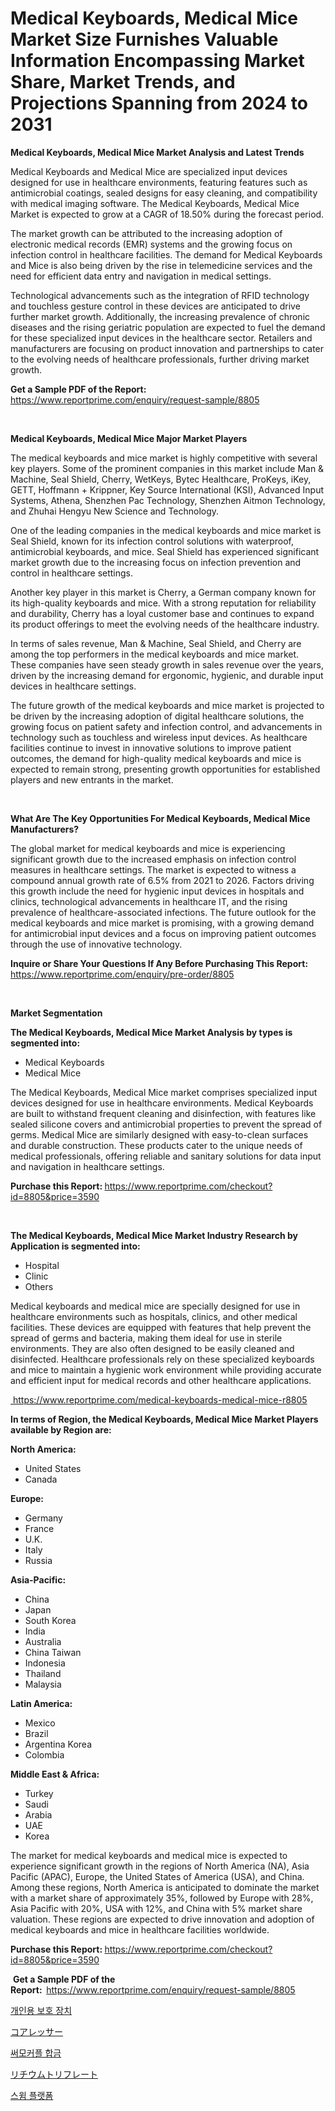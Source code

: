 <p><h1>Medical Keyboards, Medical Mice Market Size Furnishes Valuable Information Encompassing Market Share, Market Trends, and Projections Spanning from 2024 to 2031</h1></p><p><strong>Medical Keyboards, Medical Mice Market Analysis and Latest Trends</strong></p>
<p><p>Medical Keyboards and Medical Mice are specialized input devices designed for use in healthcare environments, featuring features such as antimicrobial coatings, sealed designs for easy cleaning, and compatibility with medical imaging software. The Medical Keyboards, Medical Mice Market is expected to grow at a CAGR of 18.50% during the forecast period. </p><p>The market growth can be attributed to the increasing adoption of electronic medical records (EMR) systems and the growing focus on infection control in healthcare facilities. The demand for Medical Keyboards and Mice is also being driven by the rise in telemedicine services and the need for efficient data entry and navigation in medical settings.</p><p>Technological advancements such as the integration of RFID technology and touchless gesture control in these devices are anticipated to drive further market growth. Additionally, the increasing prevalence of chronic diseases and the rising geriatric population are expected to fuel the demand for these specialized input devices in the healthcare sector. Retailers and manufacturers are focusing on product innovation and partnerships to cater to the evolving needs of healthcare professionals, further driving market growth.</p></p>
<p><strong>Get a Sample PDF of the Report:&nbsp;</strong> <a href="https://www.reportprime.com/enquiry/request-sample/8805">https://www.reportprime.com/enquiry/request-sample/8805</a></p>
<p>&nbsp;</p>
<p><strong>Medical Keyboards, Medical Mice Major Market Players</strong></p>
<p><p>The medical keyboards and mice market is highly competitive with several key players. Some of the prominent companies in this market include Man & Machine, Seal Shield, Cherry, WetKeys, Bytec Healthcare, ProKeys, iKey, GETT, Hoffmann + Krippner, Key Source International (KSI), Advanced Input Systems, Athena, Shenzhen Pac Technology, Shenzhen Aitmon Technology, and Zhuhai Hengyu New Science and Technology.</p><p>One of the leading companies in the medical keyboards and mice market is Seal Shield, known for its infection control solutions with waterproof, antimicrobial keyboards, and mice. Seal Shield has experienced significant market growth due to the increasing focus on infection prevention and control in healthcare settings.</p><p>Another key player in this market is Cherry, a German company known for its high-quality keyboards and mice. With a strong reputation for reliability and durability, Cherry has a loyal customer base and continues to expand its product offerings to meet the evolving needs of the healthcare industry.</p><p>In terms of sales revenue, Man & Machine, Seal Shield, and Cherry are among the top performers in the medical keyboards and mice market. These companies have seen steady growth in sales revenue over the years, driven by the increasing demand for ergonomic, hygienic, and durable input devices in healthcare settings.</p><p>The future growth of the medical keyboards and mice market is projected to be driven by the increasing adoption of digital healthcare solutions, the growing focus on patient safety and infection control, and advancements in technology such as touchless and wireless input devices. As healthcare facilities continue to invest in innovative solutions to improve patient outcomes, the demand for high-quality medical keyboards and mice is expected to remain strong, presenting growth opportunities for established players and new entrants in the market.</p></p>
<p>&nbsp;</p>
<p><strong>What Are The Key Opportunities For Medical Keyboards, Medical Mice Manufacturers?</strong></p>
<p><p>The global market for medical keyboards and mice is experiencing significant growth due to the increased emphasis on infection control measures in healthcare settings. The market is expected to witness a compound annual growth rate of 6.5% from 2021 to 2026. Factors driving this growth include the need for hygienic input devices in hospitals and clinics, technological advancements in healthcare IT, and the rising prevalence of healthcare-associated infections. The future outlook for the medical keyboards and mice market is promising, with a growing demand for antimicrobial input devices and a focus on improving patient outcomes through the use of innovative technology.</p></p>
<p><strong>Inquire or Share Your Questions If Any Before Purchasing This Report:</strong> <a href="https://www.reportprime.com/enquiry/pre-order/8805">https://www.reportprime.com/enquiry/pre-order/8805</a></p>
<p>&nbsp;</p>
<p><strong>Market Segmentation</strong></p>
<p><strong>The Medical Keyboards, Medical Mice Market Analysis by types is segmented into:</strong></p>
<p><ul><li>Medical Keyboards</li><li>Medical Mice</li></ul></p>
<p><p>The Medical Keyboards, Medical Mice market comprises specialized input devices designed for use in healthcare environments. Medical Keyboards are built to withstand frequent cleaning and disinfection, with features like sealed silicone covers and antimicrobial properties to prevent the spread of germs. Medical Mice are similarly designed with easy-to-clean surfaces and durable construction. These products cater to the unique needs of medical professionals, offering reliable and sanitary solutions for data input and navigation in healthcare settings.</p></p>
<p><strong>Purchase this Report:&nbsp;</strong><a href="https://www.reportprime.com/checkout?id=8805&price=3590">https://www.reportprime.com/checkout?id=8805&price=3590</a></p>
<p>&nbsp;</p>
<p><strong>The Medical Keyboards, Medical Mice Market Industry Research by Application is segmented into:</strong></p>
<p><ul><li>Hospital</li><li>Clinic</li><li>Others</li></ul></p>
<p><p>Medical keyboards and medical mice are specially designed for use in healthcare environments such as hospitals, clinics, and other medical facilities. These devices are equipped with features that help prevent the spread of germs and bacteria, making them ideal for use in sterile environments. They are also often designed to be easily cleaned and disinfected. Healthcare professionals rely on these specialized keyboards and mice to maintain a hygienic work environment while providing accurate and efficient input for medical records and other healthcare applications.</p></p>
<p><a href="https://www.reportprime.com/medical-keyboards-medical-mice-r8805">&nbsp;https://www.reportprime.com/medical-keyboards-medical-mice-r8805</a></p>
<p><strong>In terms of Region, the Medical Keyboards, Medical Mice Market Players available by Region are:</strong></p>
<p>
    <p> <strong> North America: </strong>
        <ul>
            <li>United States</li>
            <li>Canada</li>
        </ul>
        </p> 
    <p> <strong> Europe: </strong>
        <ul>
            <li>Germany</li>
            <li>France</li>
            <li>U.K.</li>
            <li>Italy</li>
            <li>Russia</li>
        </ul>
        </p> 
    <p> <strong> Asia-Pacific: </strong>
        <ul>
            <li>China</li>
            <li>Japan</li>
            <li>South Korea</li>
            <li>India</li>
            <li>Australia</li>
            <li>China Taiwan</li>
            <li>Indonesia</li>
            <li>Thailand</li>
            <li>Malaysia</li>
        </ul>
        </p> 
    <p> <strong> Latin America: </strong>
        <ul>
            <li>Mexico</li>
            <li>Brazil</li>
            <li>Argentina Korea</li>
            <li>Colombia</li>
        </ul>
        </p> 
    <p> <strong> Middle East & Africa: </strong>
        <ul>
            <li>Turkey</li>
            <li>Saudi</li>
            <li>Arabia</li>
            <li>UAE</li>
            <li>Korea</li>
        </ul>
    </p>
    </p>
<p><p>The market for medical keyboards and medical mice is expected to experience significant growth in the regions of North America (NA), Asia Pacific (APAC), Europe, the United States of America (USA), and China. Among these regions, North America is anticipated to dominate the market with a market share of approximately 35%, followed by Europe with 28%, Asia Pacific with 20%, USA with 12%, and China with 5% market share valuation. These regions are expected to drive innovation and adoption of medical keyboards and mice in healthcare facilities worldwide.</p></p>
<p><strong>Purchase this Report: </strong><a href="https://www.reportprime.com/checkout?id=8805&price=3590">https://www.reportprime.com/checkout?id=8805&price=3590</a></p>
<p>&nbsp;<strong>Get a Sample PDF of the Report:&nbsp;&nbsp;</strong><a href="https://www.reportprime.com/enquiry/request-sample/8805">https://www.reportprime.com/enquiry/request-sample/8805</a></p>
<p><strong></strong></p>
<p><p><a href="https://github.com/ZacharyScthmitt4465/Market-Research-Report-List-1/blob/main/353340521131.md">개인용 보호 장치</a></p><p><a href="https://medium.com/@lonnierami89675202/%E3%82%B3%E3%82%A2%E3%83%AC%E3%82%B9%E3%82%B5%E3%83%BC%E3%82%BA%E5%B8%82%E5%A0%B4%E5%88%86%E6%9E%90-%E3%81%9D%E3%81%AEcagr-%E5%B8%82%E5%A0%B4%E3%82%BB%E3%82%B0%E3%83%A1%E3%83%B3%E3%83%86%E3%83%BC%E3%82%B7%E3%83%A7%E3%83%B3-%E3%81%8A%E3%82%88%E3%81%B3%E3%82%B0%E3%83%AD%E3%83%BC%E3%83%90%E3%83%AB%E6%A5%AD%E7%95%8C%E6%A6%82%E8%A6%81-bc0985fe108d">コアレッサー</a></p><p><a href="https://medium.com/@sandubujor71/%EC%97%B4%EC%A0%84-%EB%8C%80%ED%95%A9%EA%B8%88-%EC%8B%9C%EC%9E%A5-%EC%A1%B0%EC%82%AC-%EB%B3%B4%EA%B3%A0%EC%84%9C-%EA%B7%B8-%EC%97%AD%EC%82%AC-%EB%B0%8F-2024%EB%85%84%EB%B6%80%ED%84%B0-2031%EB%85%84%EA%B9%8C%EC%A7%80%EC%9D%98-%EC%98%88%EC%B8%A1-fabb92381a11">써모커플 합금</a></p><p><a href="https://github.com/ycmtqqhvk3273/Market-Research-Report-List-1/blob/main/674921523158.md">リチウムトリフレート</a></p><p><a href="https://medium.com/@whitneymurphy1982/%EC%88%98%EC%98%81-%ED%94%8C%EB%9E%AB%ED%8F%BC-%EC%8B%9C%EC%9E%A5-%ED%86%B5%EC%B0%B0-%EC%8B%9C%EC%9E%A5-%EB%8F%99%ED%96%A5-%EC%84%B1%EC%9E%A5-2024%EB%85%84%EB%B6%80%ED%84%B0-2031%EB%85%84%EA%B9%8C%EC%A7%80-%EC%98%88%EC%B8%A1-26697b6537a3">스윔 플랫폼</a></p></p>